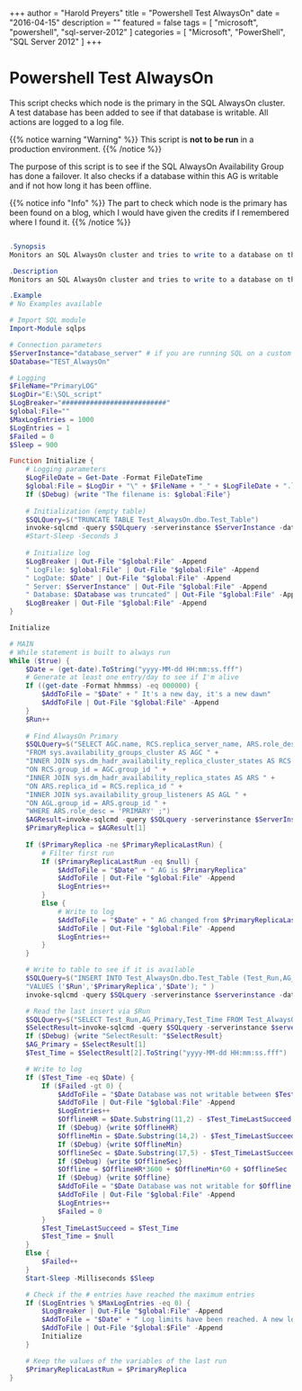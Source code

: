 +++
author = "Harold Preyers"
title = "Powershell Test AlwaysOn"
date = "2016-04-15"
description = ""
featured = false
tags = [
    "microsoft",
    "powershell",
    "sql-server-2012"
]
categories = [
    "Microsoft",
    "PowerShell",
    "SQL Server 2012"
]
+++

# Powershell Test AlwaysOn

This script checks which node is the primary in the SQL AlwaysOn cluster. A test database has been added to see if that database is writable. All actions are logged to a log file.

{{% notice warning "Warning" %}}
This script is **not to be run** in a production environment.
{{% /notice %}}

The purpose of this script is to see if the SQL AlwaysOn Availability Group has done a failover. It also checks if a database within this AG is writable and if not how long it has been offline.

{{% notice info "Info" %}}
The part to check which node is the primary has been found on a blog, which I would have given the credits if I remembered where I found it.
{{% /notice %}}

```powershell

.Synopsis
Monitors an SQL AlwaysOn cluster and tries to write to a database on this AlwaysOn cluster.

.Description
Monitors an SQL AlwaysOn cluster and tries to write to a database on this AlwaysOn cluster.

.Example
# No Examples available

# Import SQL module
Import-Module sqlps

# Connection parameters
$ServerInstance="database_server" # if you are running SQL on a custom port it should be "database_server,port"
$Database="TEST_AlwaysOn"

# Logging
$FileName="PrimaryLOG"
$LogDir="E:\SQL_script"
$LogBreaker="##########################"
$global:File=""
$MaxLogEntries = 1000
$LogEntries = 1
$Failed = 0
$Sleep = 900

Function Initialize {
	# Logging parameters
	$LogFileDate = Get-Date -Format FileDateTime
	$global:File = $LogDir + "\" + $FileName + "_" + $LogFileDate + ".log"
	If ($Debug) {write "The filename is: $global:File"}
 
	# Initialization (empty table)
	$SQLQuery=$("TRUNCATE TABLE Test_AlwaysOn.dbo.Test_Table")
	invoke-sqlcmd -query $SQLquery -serverinstance $ServerInstance -database $Database
	#Start-Sleep -Seconds 3
 
	# Initialize log
	$LogBreaker | Out-File "$global:File" -Append
	" LogFile: $global:File" | Out-File "$global:File" -Append
	" LogDate: $Date" | Out-File "$global:File" -Append
	" Server: $ServerInstance" | Out-File "$global:File" -Append
	" Database: $Database was truncated" | Out-File "$global:File" -Append
	$LogBreaker | Out-File "$global:File" -Append
}

Initialize

# MAIN
# While statement is built to always run
While ($true) {
	$Date = (get-date).ToString("yyyy-MM-dd HH:mm:ss.fff")
	# Generate at least one entry/day to see if I'm alive
	If ((get-date -Format hhmmss) -eq 000000) {
		$AddToFile = "$Date" + " It's a new day, it's a new dawn"
		$AddToFile | Out-File "$global:File" -Append
	}
	$Run++
 
	# Find AlwaysOn Primary
	$SQLQuery=$("SELECT AGC.name, RCS.replica_server_name, ARS.role_desc, AGL.dns_name " +
	"FROM sys.availability_groups_cluster AS AGC " +
	"INNER JOIN sys.dm_hadr_availability_replica_cluster_states AS RCS " +
	"ON RCS.group_id = AGC.group_id " +
	"INNER JOIN sys.dm_hadr_availability_replica_states AS ARS " +
	"ON ARS.replica_id = RCS.replica_id " +
	"INNER JOIN sys.availability_group_listeners AS AGL " +
	"ON AGL.group_id = ARS.group_id " +
	"WHERE ARS.role_desc = 'PRIMARY' ;")
	$AGResult=invoke-sqlcmd -query $SQLquery -serverinstance $ServerInstance -database $Database
	$PrimaryReplica = $AGResult[1]
 
	If ($PrimaryReplica -ne $PrimaryReplicaLastRun) {
		# Filter first run
		If ($PrimaryReplicaLastRun -eq $null) {
			$AddToFile = "$Date" + " AG is $PrimaryReplica"
			$AddToFile | Out-File "$global:File" -Append
			$LogEntries++
		}
		Else {
			# Write to log
			$AddToFile = "$Date" + " AG changed from $PrimaryReplicaLastRun to $PrimaryReplica"
			$AddToFile | Out-File "$global:File" -Append
			$LogEntries++
		}
	}

	# Write to table to see if it is available
	$SQLQuery=$("INSERT INTO Test_AlwaysOn.dbo.Test_Table (Test_Run,AG_Primary,Test_Time) " +
	"VALUES ('$Run','$PrimaryReplica','$Date'); " )
	invoke-sqlcmd -query $SQLquery -serverinstance $serverinstance -database $database

	# Read the last insert via $Run
	$SQLQuery=$("SELECT Test_Run,AG_Primary,Test_Time FROM Test_AlwaysOn.dbo.Test_Table where Test_run = $Run")
	$SelectResult=invoke-sqlcmd -query $SQLquery -serverinstance $serverinstance -database $database
	If ($Debug) {write "SelectResult: "$SelectResult}
	$AG_Primary = $SelectResult[1]
	$Test_Time = $SelectResult[2].ToString("yyyy-MM-dd HH:mm:ss.fff")

	# Write to log
	If ($Test_Time -eq $Date) {
		If ($Failed -gt 0) {
			$AddToFile = "$Date Database was not writable between $Test_TimeLastSucceed and $Date, we tried $Failed times."
			$AddToFile | Out-File "$global:File" -Append
			$LogEntries++
			$OfflineHR = $Date.Substring(11,2) - $Test_TimeLastSucceed.Substring(11,2)
			If ($Debug) {write $OfflineHR}
			$OfflineMin = $Date.Substring(14,2) - $Test_TimeLastSucceed.Substring(14,2)
			If ($Debug) {write $OfflineMin}
			$OfflineSec = $Date.Substring(17,5) - $Test_TimeLastSucceed.Substring(17,5)
			If ($Debug) {write $OfflineSec}
			$Offline = $OfflineHR*3600 + $OfflineMin*60 + $OfflineSec
			If ($Debug) {write $Offline}
			$AddToFile = "$Date Database was not writable for $Offline seconds."
			$AddToFile | Out-File "$global:File" -Append
			$LogEntries++
			$Failed = 0
		}
		$Test_TimeLastSucceed = $Test_Time
		$Test_Time = $null
	}
	Else {
		$Failed++
	}
	Start-Sleep -Milliseconds $Sleep

	# Check if the # entries have reached the maximum entries
	If ($LogEntries % $MaxLogEntries -eq 0) {
		$LogBreaker | Out-File "$global:File" -Append
		$AddToFile = "$Date" + " Log limits have been reached. A new log file will be started."
		$AddToFile | Out-File "$global:$File" -Append
		Initialize
	}

	# Keep the values of the variables of the last run
	$PrimaryReplicaLastRun = $PrimaryReplica
}

```